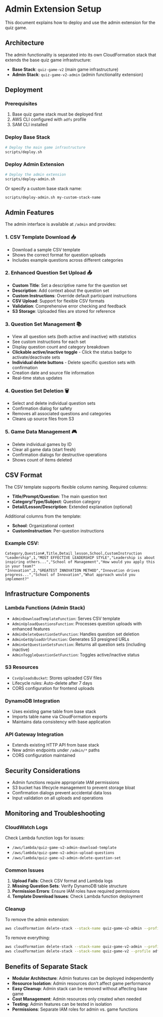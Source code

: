 # Admin Extension Setup

This document explains how to deploy and use the admin extension for the quiz game.

## Architecture

The admin functionality is separated into its own CloudFormation stack that extends the base quiz game infrastructure:

- **Base Stack**: `quiz-game-v2` (main game infrastructure)
- **Admin Stack**: `quiz-game-v2-admin` (admin functionality extension)

## Deployment

### Prerequisites

1. Base quiz game stack must be deployed first
2. AWS CLI configured with `adfs` profile
3. SAM CLI installed

### Deploy Base Stack

```bash
# Deploy the main game infrastructure
scripts/deploy.sh
```

### Deploy Admin Extension

```bash
# Deploy the admin extension
scripts/deploy-admin.sh
```

Or specify a custom base stack name:

```bash
scripts/deploy-admin.sh my-custom-stack-name
```

## Admin Features

The admin interface is available at `/admin` and provides:

### 1. CSV Template Download 📥
- Download a sample CSV template
- Shows the correct format for question uploads
- Includes example questions across different categories

### 2. Enhanced Question Set Upload 📤
- **Custom Title**: Set a descriptive name for the question set
- **Description**: Add context about the question set
- **Custom Instructions**: Override default participant instructions
- **CSV Upload**: Support for flexible CSV formats
- **Validation**: Comprehensive error checking and feedback
- **S3 Storage**: Uploaded files are stored for reference

### 3. Question Set Management 📚
- View all question sets (both active and inactive) with statistics
- See custom instructions for each set
- Display question count and category breakdown
- **Clickable active/inactive toggle** - Click the status badge to activate/deactivate sets
- **Individual delete buttons** - Delete specific question sets with confirmation
- Creation date and source file information
- Real-time status updates

### 4. Question Set Deletion 🗑️
- Select and delete individual question sets
- Confirmation dialog for safety
- Removes all associated questions and categories
- Cleans up source files from S3

### 5. Game Data Management 🎮
- Delete individual games by ID
- Clear all game data (start fresh)
- Confirmation dialogs for destructive operations
- Shows count of items deleted

## CSV Format

The CSV template supports flexible column naming. Required columns:
- **Title/Prompt/Question**: The main question text
- **Category/Type/Subject**: Question category
- **Detail/Lesson/Description**: Extended explanation (optional)

Additional columns from the template:
- **School**: Organizational context
- **CustomInstruction**: Per-question instructions

### Example CSV:
```csv
Category,Question#,Title,Detail_lesson,School,CustomInstruction
"Leadership",1,"MOST EFFECTIVE LEADERSHIP STYLE","Leadership is about inspiring others...","School of Management","How would you apply this in your team?"
"Innovation",2,"GREATEST INNOVATION METHOD","Innovation drives progress...","School of Innovation","What approach would you implement?"
```

## Infrastructure Components

### Lambda Functions (Admin Stack)
- `AdminDownloadTemplateFunction`: Serves CSV template
- `AdminUploadQuestionsFunction`: Processes question uploads with enhanced features
- `AdminDeleteQuestionSetFunction`: Handles question set deletion
- `AdminGetUploadUrlFunction`: Generates S3 presigned URLs
- `AdminGetQuestionSetsFunction`: Returns all question sets (including inactive)
- `AdminToggleQuestionSetFunction`: Toggles active/inactive status

### S3 Resources
- `CsvUploadsBucket`: Stores uploaded CSV files
- Lifecycle rules: Auto-delete after 7 days
- CORS configuration for frontend uploads

### DynamoDB Integration
- Uses existing game table from base stack
- Imports table name via CloudFormation exports
- Maintains data consistency with base application

### API Gateway Integration
- Extends existing HTTP API from base stack
- New admin endpoints under `/admin/*` paths
- CORS configuration maintained

## Security Considerations

- Admin functions require appropriate IAM permissions
- S3 bucket has lifecycle management to prevent storage bloat
- Confirmation dialogs prevent accidental data loss
- Input validation on all uploads and operations

## Monitoring and Troubleshooting

### CloudWatch Logs
Check Lambda function logs for issues:
- `/aws/lambda/quiz-game-v2-admin-download-template`
- `/aws/lambda/quiz-game-v2-admin-upload-questions`
- `/aws/lambda/quiz-game-v2-admin-delete-question-set`

### Common Issues

1. **Upload Fails**: Check CSV format and Lambda logs
2. **Missing Question Sets**: Verify DynamoDB table structure
3. **Permission Errors**: Ensure IAM roles have required permissions
4. **Template Download Issues**: Check Lambda function deployment

### Cleanup

To remove the admin extension:
```bash
aws cloudformation delete-stack --stack-name quiz-game-v2-admin --profile adfs
```

To remove everything:
```bash
aws cloudformation delete-stack --stack-name quiz-game-v2-admin --profile adfs
aws cloudformation delete-stack --stack-name quiz-game-v2 --profile adfs
```

## Benefits of Separate Stack

- **Modular Architecture**: Admin features can be deployed independently
- **Resource Isolation**: Admin resources don't affect game performance
- **Easy Cleanup**: Admin stack can be removed without affecting base game
- **Cost Management**: Admin resources only created when needed
- **Testing**: Admin features can be tested in isolation
- **Permissions**: Separate IAM roles for admin vs. game functions